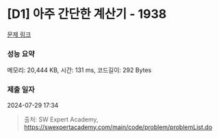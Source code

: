 # [D1] 아주 간단한 계산기 - 1938 

[문제 링크](https://swexpertacademy.com/main/code/problem/problemDetail.do?contestProbId=AV5PjsYKAMIDFAUq) 

### 성능 요약

메모리: 20,444 KB, 시간: 131 ms, 코드길이: 292 Bytes

### 제출 일자

2024-07-29 17:34



> 출처: SW Expert Academy, https://swexpertacademy.com/main/code/problem/problemList.do